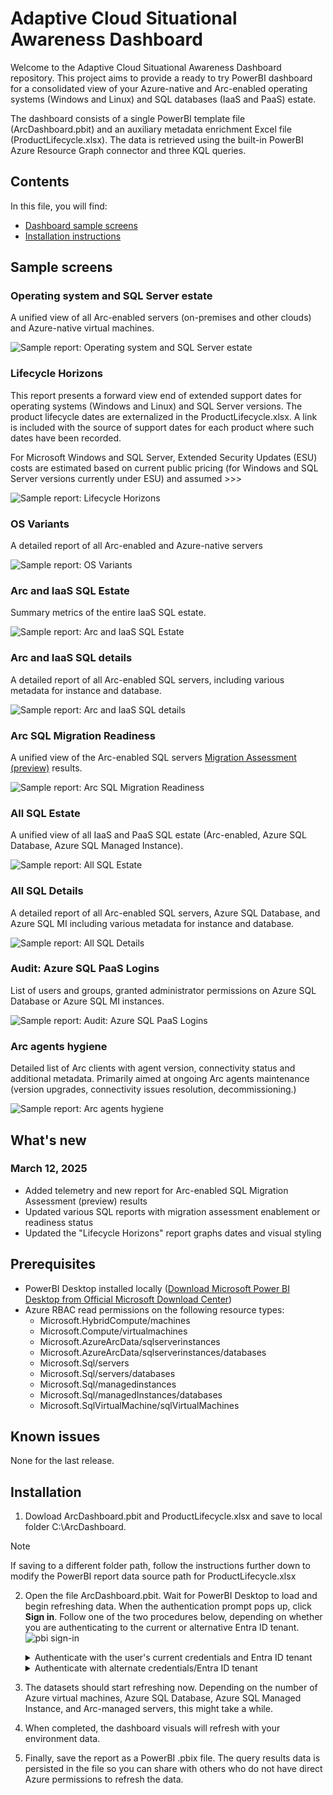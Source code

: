 # Adaptive Cloud Situational Awareness Dashboard

Welcome to the Adaptive Cloud Situational Awareness Dashboard repository. This project aims to provide a ready to try PowerBI dashboard for a consolidated view of your Azure-native and Arc-enabled operating systems (Windows and Linux) and SQL databases (IaaS and PaaS) estate. 

The dashboard consists of a single PowerBI template file (ArcDashboard.pbit) and an auxiliary metadata enrichment Excel file (ProductLifecycle.xlsx). The data is retrieved using the built-in PowerBI Azure Resource Graph connector and three KQL queries. 

## Contents
In this file, you will find:
- [Dashboard sample screens](#Sample-screens)
- [Installation instructions](#Installation)

## Sample screens

### Operating system and SQL Server estate
A unified view of all Arc-enabled servers (on-premises and other clouds) and Azure-native virtual machines.

![Sample report: Operating system and SQL Server estate](images/samples/sample_overall.jpg)

### Lifecycle Horizons
This report presents a forward view end of extended support dates for operating systems (Windows and Linux) and SQL Server versions. The product lifecycle dates are externalized in the ProductLifecycle.xlsx. A link is included with the source of support dates for each product where such dates have been recorded.

For Microsoft Windows and SQL Server, Extended Security Updates (ESU) costs are estimated based on current public pricing (for Windows and SQL Server versions currently under ESU) and assumed >>>

![Sample report: Lifecycle Horizons](images/samples/sample_lifecycle.jpg)

### OS Variants
A detailed report of all Arc-enabled and Azure-native servers

![Sample report: OS Variants](images/samples/sample_os.jpg)

### Arc and IaaS SQL Estate
Summary metrics of the entire IaaS SQL estate.

![Sample report: Arc and IaaS SQL Estate](images/samples/sample_sql_iaas.jpg)

### Arc and IaaS SQL details
A detailed report of all Arc-enabled SQL servers, including various metadata for instance and database.

![Sample report: Arc and IaaS SQL details](images/samples/sample_sql_iaas_details.jpg)


### Arc SQL Migration Readiness
A unified view of the Arc-enabled SQL servers [Migration Assessment (preview)](https://learn.microsoft.com/en-us/sql/sql-server/azure-arc/migration-assessment) results.

![Sample report: Arc SQL Migration Readiness](images/samples/sample_sql_iaas_migassess.jpg)

### All SQL Estate
A unified view of all IaaS and PaaS SQL estate (Arc-enabled, Azure SQL Database, Azure SQL Managed Instance).

![Sample report: All SQL Estate](images/samples/sample_sql_overall.jpg)

### All SQL Details
A detailed report of all Arc-enabled SQL servers, Azure SQL Database, and Azure SQL MI including various metadata for instance and database.

![Sample report: All SQL Details](images/samples/sample_sql_overall_detail.jpg)

### Audit: Azure SQL PaaS Logins
List of users and groups, granted administrator permissions on Azure SQL Database or Azure SQL MI instances.

![Sample report: Audit: Azure SQL PaaS Logins](images/samples/sample_sql_paas_logins.jpg)

### Arc agents hygiene
Detailed list of Arc clients with agent version, connectivity status and additional metadata. Primarily aimed at ongoing Arc agents maintenance (version upgrades, connectivity issues resolution, decommissioning.)

![Sample report: Arc agents hygiene](images/samples/sample_arcagents.jpg)

</details>

## What's new

### March 12, 2025
- Added telemetry and new report for Arc-enabled SQL Migration Assessment (preview) results
- Updated various SQL reports with migration assessment enablement or readiness status
- Updated the "Lifecycle Horizons" report graphs dates and visual styling

## Prerequisites

- PowerBI Desktop installed locally ([Download Microsoft Power BI Desktop from Official Microsoft Download Center](https://www.microsoft.com/en-us/download/details.aspx?id=58494))
- Azure RBAC read permissions on the following resource types:
    - Microsoft.HybridCompute/machines
    - Microsoft.Compute/virtualmachines
    - Microsoft.AzureArcData/sqlserverinstances
    - Microsoft.AzureArcData/sqlserverinstances/databases
    - Microsoft.Sql/servers
    - Microsoft.Sql/servers/databases
    - Microsoft.Sql/managedinstances
    - Microsoft.Sql/managedInstances/databases
    - Microsoft.SqlVirtualMachine/sqlVirtualMachines

## Known issues
None for the last release.

## Installation

1. Dowload ArcDashboard.pbit and ProductLifecycle.xlsx and save to local folder C:\ArcDashboard.
> [!NOTE]
> If saving to a different folder path, follow the instructions further down to modify the PowerBI report data source path for ProductLifecycle.xlsx

2. Open the file ArcDashboard.pbit. Wait for PowerBI Desktop to load and begin refreshing data. When the authentication prompt pops up, click **Sign in**. Follow one of the two procedures below, depending on whether you are authenticating to the current or alternative Entra ID tenant.
![pbi sign-in](images/instructions/pbi_signin.png)

    <details>
        <summary>Authenticate with the user's current credentials and Entra ID tenant</summary>
            1. In the authentication prompt, click on your logged in account<br/>
            2. After the authentication process completes, click "Connect"
    </details>
    <details>
        <summary>Authenticate with alternate credentials/Entra ID tenant</summary>
            1. In the authentication prompt, click on "Use another account"<br/>
            2. Click "Sign-in options"<br/>
            3. Click "Sign in to an organization"<br/>
            4. Type in the Entra ID tenant domain name and click "Next"<br/>
            5. Click "Use another account", enter your credentials and complete the authentication process<br/>
            6. After the authentication process completes, click "Connect"
    </details>

4. The datasets should start refreshing now. Depending on the number of Azure virtual machines, Azure SQL Database, Azure SQL Managed Instance, and Arc-managed servers, this might take a while.<br/>
5. When completed, the dashboard visuals will refresh with your environment data.<br/>
6. Finally, save the report as a PowerBI .pbix file. The query results data is persisted in the file so you can share with others who do not have direct Azure permissions to refresh the data.

